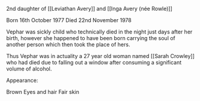 

2nd daughter of [[Leviathan Avery]] and [[Inga Avery (née Rowle)]]

Born 16th October 1977
Died 22nd November 1978

Vephar was sickly child who technically died in the night just days after her birth, however she happened to have been born carrying the soul of another person which then took the place of hers.

Thus Vephar was in actuality a 27 year old woman named [[Sarah Crowley]] who had died due to falling out a window after consuming a significant volume of alcohol.

Appearance:

Brown Eyes and hair
Fair skin
